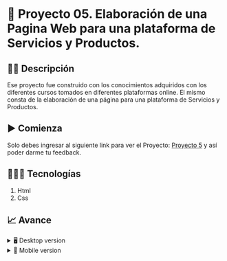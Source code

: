 # 📝 Proyecto 05. Elaboración de una Pagina Web para una plataforma de Servicios y Productos.


## ✍🏻 Descripción 
Ese proyecto fue construido con los conocimientos adquiridos con los diferentes cursos tomados en diferentes plataformas online.  El mismo consta de la elaboración de una página para una plataforma de Servicios y Productos.

## ▶️ Comienza
Solo debes ingresar al siguiente link para ver el Proyecto: [Proyecto 5](https://diegudeveloper.github.io/Proyecto5_Minimalista/) y así poder darme tu feedback.

## 👨🏻‍💻 Tecnologías
1. Html
2. Css

## 📈 Avance
<details>
    <summary>🖥 Desktop version</summary>

![]()

</details>

<details>
    <summary>📱 Mobile version</summary>
    
![]()

</details>
